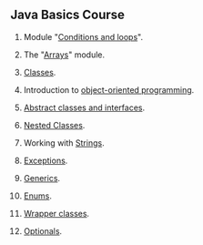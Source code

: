 ## Java Basics Course
1. Module "[Conditions and loops](https://github.com/pp8a/Java_Basics_ENG/tree/main/Conditions_and_Loops)".

2. The "[Arrays](https://github.com/pp8a/Java_Basics_ENG/tree/main/Arrays)" module.

3. [Classes](https://github.com/pp8a/Java_Basics_ENG/tree/main/Classes).

4. Introduction to [object-oriented programming](https://github.com/pp8a/Java_Basics_ENG/tree/main/OOP).

5. [Abstract classes and interfaces](https://github.com/pp8a/Java_Basics_ENG/tree/main/Abstract_classes_and_interfaces).

6. [Nested Classes](https://github.com/pp8a/Java_Basics_ENG/tree/main/Nested_Classes).

7. Working with [Strings](https://github.com/pp8a/Java_Basics_ENG/tree/main/Strings).

8. [Exceptions](https://github.com/pp8a/Java_Basics_ENG/tree/main/Exceptions).

9. [Generics](https://github.com/pp8a/Java_Basics_ENG/tree/main/Generics).

10. [Enums](https://github.com/pp8a/Java_Basics_ENG/tree/main/Enums).

11. [Wrapper classes](https://github.com/pp8a/Java_Basics_ENG/tree/main/Wrapper_Classes).

12. [Optionals](https://github.com/pp8a/Java_Basics_ENG/tree/main/Optional).
